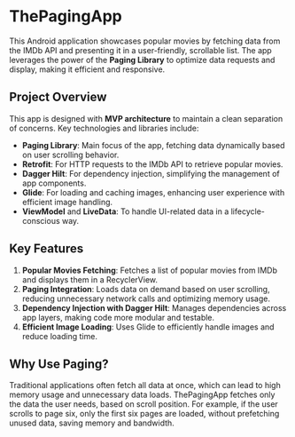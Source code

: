 # ThePagingApp

This Android application showcases popular movies by fetching data from the IMDb API and presenting it in a user-friendly, scrollable list. The app leverages the power of the **Paging Library** to optimize data requests and display, making it efficient and responsive. 

## Project Overview

This app is designed with **MVP architecture** to maintain a clean separation of concerns. Key technologies and libraries include:
- **Paging Library**: Main focus of the app, fetching data dynamically based on user scrolling behavior.
- **Retrofit**: For HTTP requests to the IMDb API to retrieve popular movies.
- **Dagger Hilt**: For dependency injection, simplifying the management of app components.
- **Glide**: For loading and caching images, enhancing user experience with efficient image handling.
- **ViewModel** and **LiveData**: To handle UI-related data in a lifecycle-conscious way.

## Key Features

1. **Popular Movies Fetching**: Fetches a list of popular movies from IMDb and displays them in a RecyclerView.
2. **Paging Integration**: Loads data on demand based on user scrolling, reducing unnecessary network calls and optimizing memory usage.
3. **Dependency Injection with Dagger Hilt**: Manages dependencies across app layers, making code more modular and testable.
4. **Efficient Image Loading**: Uses Glide to efficiently handle images and reduce loading time.

## Why Use Paging?

Traditional applications often fetch all data at once, which can lead to high memory usage and unnecessary data loads. ThePagingApp fetches only the data the user needs, based on scroll position. For example, if the user scrolls to page six, only the first six pages are loaded, without prefetching unused data, saving memory and bandwidth.
